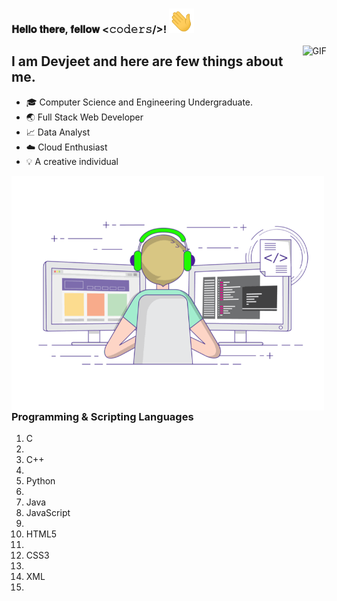 ### 𝐇𝐞𝐥𝐥𝐨 𝐭𝐡𝐞𝐫𝐞, 𝐟𝐞𝐥𝐥𝐨𝐰 <𝚌𝚘𝚍𝚎𝚛𝚜/>! <img src="https://github.com/ABSphreak/ABSphreak/blob/master/gifs/Hi.gif" width="40px">
<img align="right" alt="GIF" height="160px" src="https://media.giphy.com/media/du3J3cXyzhj75IOgvA/giphy.gif" />

## I am Devjeet and here are few things about me.

- 🎓 Computer Science and Engineering Undergraduate.
- 🌏 Full Stack Web Developer
- 📈 Data Analyst
- ☁️ Cloud Enthusiast
- 💡 A creative individual

<img align="left" alt="GIF" src="https://raw.githubusercontent.com/devSouvik/devSouvik/master/gif3.gif" width="500"/>
<div align="left">
  <h3>Programming & Scripting Languages</h3>
  <ol>
    <li>C<li>
    <li>C++<li>
    <li>Python<li>
    <li>Java</li>
    <li>JavaScript<li>
    <li>HTML5<li>
    <li>CSS3<li>
    <li>XML<li>
  <ol>
</div>


